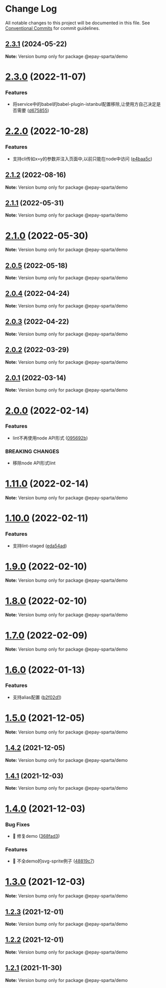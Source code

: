 # Change Log

All notable changes to this project will be documented in this file.
See [Conventional Commits](https://conventionalcommits.org) for commit guidelines.

## [2.3.1](https://github.com/CodeLittlePrince/epay-sparta/compare/v2.3.0...v2.3.1) (2024-05-22)

**Note:** Version bump only for package @epay-sparta/demo





# [2.3.0](https://github.com/CodeLittlePrince/epay-sparta/compare/v2.2.0...v2.3.0) (2022-11-07)


### Features

* 将service中的babel的babel-plugin-istanbul配置移除,让使用方自己决定是否需要 ([d675855](https://github.com/CodeLittlePrince/epay-sparta/commit/d675855dc3641fabbda8bec512b076930852010e))





# [2.2.0](https://github.com/CodeLittlePrince/epay-sparta/compare/v2.1.2...v2.2.0) (2022-10-28)


### Features

* 支持cli传如x=y的参数并注入页面中,以前只能在node中访问 ([e4baa5c](https://github.com/CodeLittlePrince/epay-sparta/commit/e4baa5cad6f318ea348541a8fae39c67777a0150))





## [2.1.2](https://github.com/CodeLittlePrince/epay-sparta/compare/v2.1.1...v2.1.2) (2022-08-16)

**Note:** Version bump only for package @epay-sparta/demo





## [2.1.1](https://github.com/CodeLittlePrince/epay-sparta/compare/v2.1.0...v2.1.1) (2022-05-31)

**Note:** Version bump only for package @epay-sparta/demo





# [2.1.0](https://github.com/CodeLittlePrince/epay-sparta/compare/v2.0.5...v2.1.0) (2022-05-30)

**Note:** Version bump only for package @epay-sparta/demo





## [2.0.5](https://github.com/CodeLittlePrince/epay-sparta/compare/v2.0.4...v2.0.5) (2022-05-18)

**Note:** Version bump only for package @epay-sparta/demo





## [2.0.4](https://github.com/CodeLittlePrince/epay-sparta/compare/v2.0.3...v2.0.4) (2022-04-24)

**Note:** Version bump only for package @epay-sparta/demo





## [2.0.3](https://github.com/CodeLittlePrince/epay-sparta/compare/v2.0.2...v2.0.3) (2022-04-22)

**Note:** Version bump only for package @epay-sparta/demo





## [2.0.2](https://github.com/CodeLittlePrince/epay-sparta/compare/v2.0.1...v2.0.2) (2022-03-29)

**Note:** Version bump only for package @epay-sparta/demo





## [2.0.1](https://github.com/CodeLittlePrince/epay-sparta/compare/v2.0.0...v2.0.1) (2022-03-14)

**Note:** Version bump only for package @epay-sparta/demo





# [2.0.0](https://github.com/CodeLittlePrince/epay-sparta/compare/v1.11.0...v2.0.0) (2022-02-14)


### Features

* lint不再使用node API形式 ([095692b](https://github.com/CodeLittlePrince/epay-sparta/commit/095692b14a67a339d71c4a280e7effdfa810c584))


### BREAKING CHANGES

* 移除node API形式lint





# [1.11.0](https://github.com/CodeLittlePrince/epay-sparta/compare/v1.10.0...v1.11.0) (2022-02-14)

**Note:** Version bump only for package @epay-sparta/demo





# [1.10.0](https://github.com/CodeLittlePrince/epay-sparta/compare/v1.9.0...v1.10.0) (2022-02-11)


### Features

* 支持lint-staged ([eda54ad](https://github.com/CodeLittlePrince/epay-sparta/commit/eda54adcfe06f612a92c1d0f4e2523316e04ba74))





# [1.9.0](https://github.com/CodeLittlePrince/epay-sparta/compare/v1.8.0...v1.9.0) (2022-02-10)

**Note:** Version bump only for package @epay-sparta/demo





# [1.8.0](https://github.com/CodeLittlePrince/epay-sparta/compare/v1.7.0...v1.8.0) (2022-02-10)

**Note:** Version bump only for package @epay-sparta/demo





# [1.7.0](https://github.com/CodeLittlePrince/epay-sparta/compare/v1.6.0...v1.7.0) (2022-02-09)

**Note:** Version bump only for package @epay-sparta/demo





# [1.6.0](https://github.com/CodeLittlePrince/epay-sparta/compare/v1.5.0...v1.6.0) (2022-01-13)


### Features

* 支持alias配置 ([b2f02d1](https://github.com/CodeLittlePrince/epay-sparta/commit/b2f02d1c7796f0af1287337491cab5f69e5303b7))





# [1.5.0](https://github.com/CodeLittlePrince/epay-sparta/compare/v1.4.2...v1.5.0) (2021-12-05)

**Note:** Version bump only for package @epay-sparta/demo





## [1.4.2](https://github.com/CodeLittlePrince/epay-sparta/compare/v1.4.1...v1.4.2) (2021-12-05)

**Note:** Version bump only for package @epay-sparta/demo





## [1.4.1](https://github.com/CodeLittlePrince/epay-sparta/compare/v1.4.0...v1.4.1) (2021-12-03)

**Note:** Version bump only for package @epay-sparta/demo





# [1.4.0](https://github.com/CodeLittlePrince/epay-sparta/compare/v1.3.0...v1.4.0) (2021-12-03)


### Bug Fixes

* 🐛 修复demo ([368fad3](https://github.com/CodeLittlePrince/epay-sparta/commit/368fad37759228108e0c532aa40a1cc76d63bbe8))


### Features

* 🎸 不全demo的svg-sprite例子 ([48819c7](https://github.com/CodeLittlePrince/epay-sparta/commit/48819c755c6c04c2fff99f4b9910521118dd2981))





# [1.3.0](https://github.com/CodeLittlePrince/epay-sparta/compare/v1.2.3...v1.3.0) (2021-12-03)

**Note:** Version bump only for package @epay-sparta/demo





## [1.2.3](https://github.com/CodeLittlePrince/epay-sparta/compare/v1.2.2...v1.2.3) (2021-12-01)

**Note:** Version bump only for package @epay-sparta/demo





## [1.2.2](https://github.com/CodeLittlePrince/epay-sparta/compare/v1.2.1...v1.2.2) (2021-12-01)

**Note:** Version bump only for package @epay-sparta/demo





## [1.2.1](https://github.com/CodeLittlePrince/epay-sparta/compare/v1.2.0...v1.2.1) (2021-11-30)

**Note:** Version bump only for package @epay-sparta/demo
